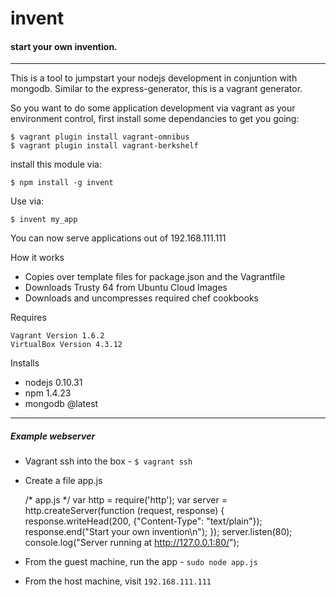 invent
==============
#### start your own invention.
--------------

This is a tool to jumpstart your nodejs development in conjuntion with mongodb.
Similar to the express-generator, this is a vagrant generator. 

So you want to do some application development via vagrant as your environment control, first install some dependancies to get you going:
	
	$ vagrant plugin install vagrant-omnibus
	$ vagrant plugin install vagrant-berkshelf

install this module via: 

    $ npm install -g invent
    
Use via:

    $ invent my_app

You can now serve applications out of 192.168.111.111

How it works

* Copies over template files for package.json and the Vagrantfile
* Downloads Trusty 64 from Ubuntu Cloud Images
* Downloads and uncompresses required chef cookbooks

Requires

    Vagrant Version 1.6.2
    VirtualBox Version 4.3.12

Installs 
* nodejs 0.10.31
* npm 1.4.23
* mongodb @latest

--------------

##### Example webserver
* Vagrant ssh into the box - `$ vagrant ssh`
* Create a file app.js

    
    /* app.js */
    var http = require('http');
    var server = http.createServer(function (request, response) {
      response.writeHead(200, {"Content-Type": "text/plain"});
      response.end("Start your own invention\n");
    });
    server.listen(80);
    console.log("Server running at http://127.0.0.1:80/");


* From the guest machine, run the app - `sudo node app.js` 
* From the host machine, visit `192.168.111.111`
